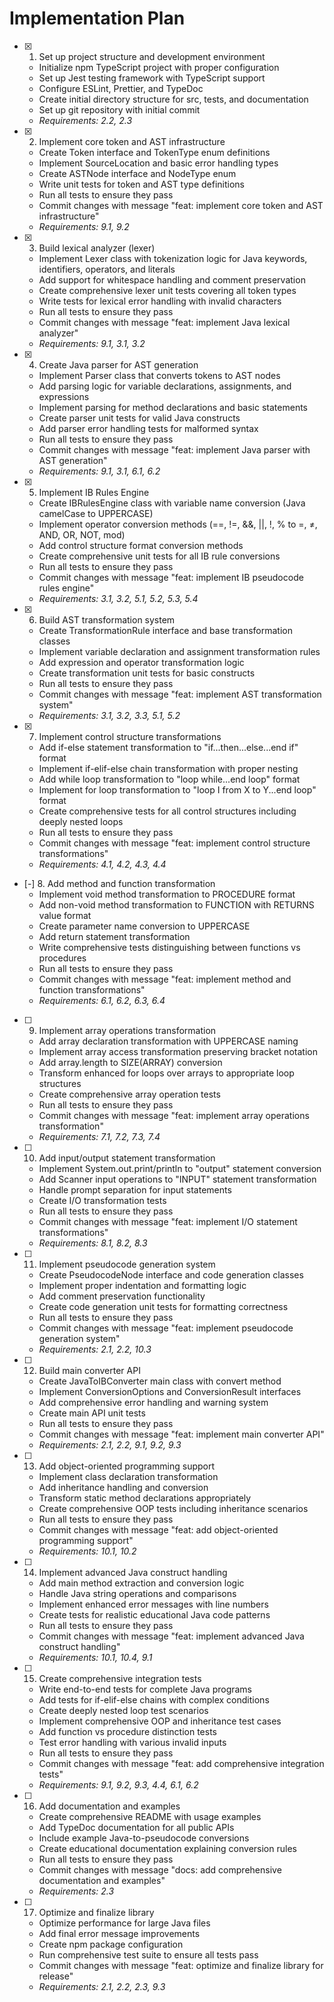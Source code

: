 # Implementation Plan

- [x] 1. Set up project structure and development environment
  - Initialize npm TypeScript project with proper configuration
  - Set up Jest testing framework with TypeScript support
  - Configure ESLint, Prettier, and TypeDoc
  - Create initial directory structure for src, tests, and documentation
  - Set up git repository with initial commit
  - _Requirements: 2.2, 2.3_

- [x] 2. Implement core token and AST infrastructure
  - Create Token interface and TokenType enum definitions
  - Implement SourceLocation and basic error handling types
  - Create ASTNode interface and NodeType enum
  - Write unit tests for token and AST type definitions
  - Run all tests to ensure they pass
  - Commit changes with message "feat: implement core token and AST infrastructure"
  - _Requirements: 9.1, 9.2_

- [x] 3. Build lexical analyzer (lexer)
  - Implement Lexer class with tokenization logic for Java keywords, identifiers, operators, and literals
  - Add support for whitespace handling and comment preservation
  - Create comprehensive lexer unit tests covering all token types
  - Write tests for lexical error handling with invalid characters
  - Run all tests to ensure they pass
  - Commit changes with message "feat: implement Java lexical analyzer"
  - _Requirements: 9.1, 3.1, 3.2_

- [x] 4. Create Java parser for AST generation
  - Implement Parser class that converts tokens to AST nodes
  - Add parsing logic for variable declarations, assignments, and expressions
  - Implement parsing for method declarations and basic statements
  - Create parser unit tests for valid Java constructs
  - Add parser error handling tests for malformed syntax
  - Run all tests to ensure they pass
  - Commit changes with message "feat: implement Java parser with AST generation"
  - _Requirements: 9.1, 3.1, 6.1, 6.2_

- [x] 5. Implement IB Rules Engine
  - Create IBRulesEngine class with variable name conversion (Java camelCase to UPPERCASE)
  - Implement operator conversion methods (==, !=, &&, ||, !, % to =, ≠, AND, OR, NOT, mod)
  - Add control structure format conversion methods
  - Create comprehensive unit tests for all IB rule conversions
  - Run all tests to ensure they pass
  - Commit changes with message "feat: implement IB pseudocode rules engine"
  - _Requirements: 3.1, 3.2, 5.1, 5.2, 5.3, 5.4_

- [x] 6. Build AST transformation system
  - Create TransformationRule interface and base transformation classes
  - Implement variable declaration and assignment transformation rules
  - Add expression and operator transformation logic
  - Create transformation unit tests for basic constructs
  - Run all tests to ensure they pass
  - Commit changes with message "feat: implement AST transformation system"
  - _Requirements: 3.1, 3.2, 3.3, 5.1, 5.2_

- [x] 7. Implement control structure transformations
  - Add if-else statement transformation to "if...then...else...end if" format
  - Implement if-elif-else chain transformation with proper nesting
  - Add while loop transformation to "loop while...end loop" format
  - Implement for loop transformation to "loop I from X to Y...end loop" format
  - Create comprehensive tests for all control structures including deeply nested loops
  - Run all tests to ensure they pass
  - Commit changes with message "feat: implement control structure transformations"
  - _Requirements: 4.1, 4.2, 4.3, 4.4_

- [-] 8. Add method and function transformation
  - Implement void method transformation to PROCEDURE format
  - Add non-void method transformation to FUNCTION with RETURNS value format
  - Create parameter name conversion to UPPERCASE
  - Add return statement transformation
  - Write comprehensive tests distinguishing between functions vs procedures
  - Run all tests to ensure they pass
  - Commit changes with message "feat: implement method and function transformations"
  - _Requirements: 6.1, 6.2, 6.3, 6.4_

- [ ] 9. Implement array operations transformation
  - Add array declaration transformation with UPPERCASE naming
  - Implement array access transformation preserving bracket notation
  - Add array.length to SIZE(ARRAY) conversion
  - Transform enhanced for loops over arrays to appropriate loop structures
  - Create comprehensive array operation tests
  - Run all tests to ensure they pass
  - Commit changes with message "feat: implement array operations transformation"
  - _Requirements: 7.1, 7.2, 7.3, 7.4_

- [ ] 10. Add input/output statement transformation
  - Implement System.out.print/println to "output" statement conversion
  - Add Scanner input operations to "INPUT" statement transformation
  - Handle prompt separation for input statements
  - Create I/O transformation tests
  - Run all tests to ensure they pass
  - Commit changes with message "feat: implement I/O statement transformations"
  - _Requirements: 8.1, 8.2, 8.3_

- [ ] 11. Implement pseudocode generation system
  - Create PseudocodeNode interface and code generation classes
  - Implement proper indentation and formatting logic
  - Add comment preservation functionality
  - Create code generation unit tests for formatting correctness
  - Run all tests to ensure they pass
  - Commit changes with message "feat: implement pseudocode generation system"
  - _Requirements: 2.1, 2.2, 10.3_

- [ ] 12. Build main converter API
  - Create JavaToIBConverter main class with convert method
  - Implement ConversionOptions and ConversionResult interfaces
  - Add comprehensive error handling and warning system
  - Create main API unit tests
  - Run all tests to ensure they pass
  - Commit changes with message "feat: implement main converter API"
  - _Requirements: 2.1, 2.2, 9.1, 9.2, 9.3_

- [ ] 13. Add object-oriented programming support
  - Implement class declaration transformation
  - Add inheritance handling and conversion
  - Transform static method declarations appropriately
  - Create comprehensive OOP tests including inheritance scenarios
  - Run all tests to ensure they pass
  - Commit changes with message "feat: add object-oriented programming support"
  - _Requirements: 10.1, 10.2_

- [ ] 14. Implement advanced Java construct handling
  - Add main method extraction and conversion logic
  - Handle Java string operations and comparisons
  - Implement enhanced error messages with line numbers
  - Create tests for realistic educational Java code patterns
  - Run all tests to ensure they pass
  - Commit changes with message "feat: implement advanced Java construct handling"
  - _Requirements: 10.1, 10.4, 9.1_

- [ ] 15. Create comprehensive integration tests
  - Write end-to-end tests for complete Java programs
  - Add tests for if-elif-else chains with complex conditions
  - Create deeply nested loop test scenarios
  - Implement comprehensive OOP and inheritance test cases
  - Add function vs procedure distinction tests
  - Test error handling with various invalid inputs
  - Run all tests to ensure they pass
  - Commit changes with message "feat: add comprehensive integration tests"
  - _Requirements: 9.1, 9.2, 9.3, 4.4, 6.1, 6.2_

- [ ] 16. Add documentation and examples
  - Create comprehensive README with usage examples
  - Add TypeDoc documentation for all public APIs
  - Include example Java-to-pseudocode conversions
  - Create educational documentation explaining conversion rules
  - Run all tests to ensure they pass
  - Commit changes with message "docs: add comprehensive documentation and examples"
  - _Requirements: 2.3_

- [ ] 17. Optimize and finalize library
  - Optimize performance for large Java files
  - Add final error message improvements
  - Create npm package configuration
  - Run comprehensive test suite to ensure all tests pass
  - Commit changes with message "feat: optimize and finalize library for release"
  - _Requirements: 2.1, 2.2, 2.3, 9.3_